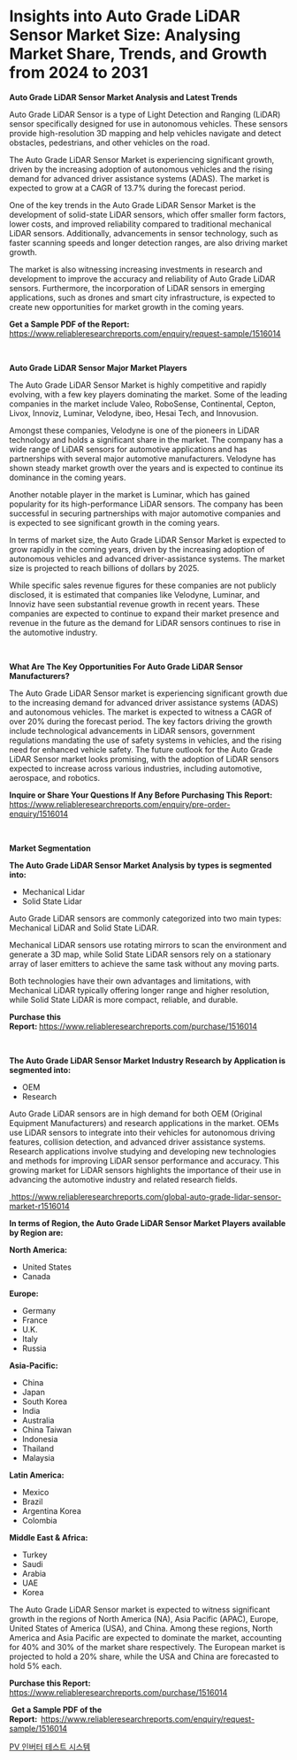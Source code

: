 <p><h1>Insights into Auto Grade LiDAR Sensor Market Size: Analysing Market Share, Trends, and Growth from 2024 to 2031</h1></p><p><strong>Auto Grade LiDAR Sensor Market Analysis and Latest Trends</strong></p>
<p><p>Auto Grade LiDAR Sensor is a type of Light Detection and Ranging (LiDAR) sensor specifically designed for use in autonomous vehicles. These sensors provide high-resolution 3D mapping and help vehicles navigate and detect obstacles, pedestrians, and other vehicles on the road.</p><p>The Auto Grade LiDAR Sensor Market is experiencing significant growth, driven by the increasing adoption of autonomous vehicles and the rising demand for advanced driver assistance systems (ADAS). The market is expected to grow at a CAGR of 13.7% during the forecast period.</p><p>One of the key trends in the Auto Grade LiDAR Sensor Market is the development of solid-state LiDAR sensors, which offer smaller form factors, lower costs, and improved reliability compared to traditional mechanical LiDAR sensors. Additionally, advancements in sensor technology, such as faster scanning speeds and longer detection ranges, are also driving market growth.</p><p>The market is also witnessing increasing investments in research and development to improve the accuracy and reliability of Auto Grade LiDAR sensors. Furthermore, the incorporation of LiDAR sensors in emerging applications, such as drones and smart city infrastructure, is expected to create new opportunities for market growth in the coming years.</p></p>
<p><strong>Get a Sample PDF of the Report:&nbsp;</strong> <a href="https://www.reliableresearchreports.com/enquiry/request-sample/1516014">https://www.reliableresearchreports.com/enquiry/request-sample/1516014</a></p>
<p>&nbsp;</p>
<p><strong>Auto Grade LiDAR Sensor Major Market Players</strong></p>
<p><p>The Auto Grade LiDAR Sensor Market is highly competitive and rapidly evolving, with a few key players dominating the market. Some of the leading companies in the market include Valeo, RoboSense, Continental, Cepton, Livox, Innoviz, Luminar, Velodyne, ibeo, Hesai Tech, and Innovusion.</p><p>Amongst these companies, Velodyne is one of the pioneers in LiDAR technology and holds a significant share in the market. The company has a wide range of LiDAR sensors for automotive applications and has partnerships with several major automotive manufacturers. Velodyne has shown steady market growth over the years and is expected to continue its dominance in the coming years.</p><p>Another notable player in the market is Luminar, which has gained popularity for its high-performance LiDAR sensors. The company has been successful in securing partnerships with major automotive companies and is expected to see significant growth in the coming years.</p><p>In terms of market size, the Auto Grade LiDAR Sensor Market is expected to grow rapidly in the coming years, driven by the increasing adoption of autonomous vehicles and advanced driver-assistance systems. The market size is projected to reach billions of dollars by 2025.</p><p>While specific sales revenue figures for these companies are not publicly disclosed, it is estimated that companies like Velodyne, Luminar, and Innoviz have seen substantial revenue growth in recent years. These companies are expected to continue to expand their market presence and revenue in the future as the demand for LiDAR sensors continues to rise in the automotive industry.</p></p>
<p>&nbsp;</p>
<p><strong>What Are The Key Opportunities For Auto Grade LiDAR Sensor Manufacturers?</strong></p>
<p><p>The Auto Grade LiDAR Sensor market is experiencing significant growth due to the increasing demand for advanced driver assistance systems (ADAS) and autonomous vehicles. The market is expected to witness a CAGR of over 20% during the forecast period. The key factors driving the growth include technological advancements in LiDAR sensors, government regulations mandating the use of safety systems in vehicles, and the rising need for enhanced vehicle safety. The future outlook for the Auto Grade LiDAR Sensor market looks promising, with the adoption of LiDAR sensors expected to increase across various industries, including automotive, aerospace, and robotics.</p></p>
<p><strong>Inquire or Share Your Questions If Any Before Purchasing This Report:</strong> <a href="https://www.reliableresearchreports.com/enquiry/pre-order-enquiry/1516014">https://www.reliableresearchreports.com/enquiry/pre-order-enquiry/1516014</a></p>
<p>&nbsp;</p>
<p><strong>Market Segmentation</strong></p>
<p><strong>The Auto Grade LiDAR Sensor Market Analysis by types is segmented into:</strong></p>
<p><ul><li>Mechanical Lidar</li><li>Solid State Lidar</li></ul></p>
<p><p>Auto Grade LiDAR sensors are commonly categorized into two main types: Mechanical LiDAR and Solid State LiDAR. </p><p>Mechanical LiDAR sensors use rotating mirrors to scan the environment and generate a 3D map, while Solid State LiDAR sensors rely on a stationary array of laser emitters to achieve the same task without any moving parts. </p><p>Both technologies have their own advantages and limitations, with Mechanical LiDAR typically offering longer range and higher resolution, while Solid State LiDAR is more compact, reliable, and durable.</p></p>
<p><strong>Purchase this Report:&nbsp;</strong><a href="https://www.reliableresearchreports.com/purchase/1516014">https://www.reliableresearchreports.com/purchase/1516014</a></p>
<p>&nbsp;</p>
<p><strong>The Auto Grade LiDAR Sensor Market Industry Research by Application is segmented into:</strong></p>
<p><ul><li>OEM</li><li>Research</li></ul></p>
<p><p>Auto Grade LiDAR sensors are in high demand for both OEM (Original Equipment Manufacturers) and research applications in the market. OEMs use LiDAR sensors to integrate into their vehicles for autonomous driving features, collision detection, and advanced driver assistance systems. Research applications involve studying and developing new technologies and methods for improving LiDAR sensor performance and accuracy. This growing market for LiDAR sensors highlights the importance of their use in advancing the automotive industry and related research fields.</p></p>
<p><a href="https://www.reliableresearchreports.com/global-auto-grade-lidar-sensor-market-r1516014">&nbsp;https://www.reliableresearchreports.com/global-auto-grade-lidar-sensor-market-r1516014</a></p>
<p><strong>In terms of Region, the Auto Grade LiDAR Sensor Market Players available by Region are:</strong></p>
<p>
    <p> <strong> North America: </strong>
        <ul>
            <li>United States</li>
            <li>Canada</li>
        </ul>
        </p> 
    <p> <strong> Europe: </strong>
        <ul>
            <li>Germany</li>
            <li>France</li>
            <li>U.K.</li>
            <li>Italy</li>
            <li>Russia</li>
        </ul>
        </p> 
    <p> <strong> Asia-Pacific: </strong>
        <ul>
            <li>China</li>
            <li>Japan</li>
            <li>South Korea</li>
            <li>India</li>
            <li>Australia</li>
            <li>China Taiwan</li>
            <li>Indonesia</li>
            <li>Thailand</li>
            <li>Malaysia</li>
        </ul>
        </p> 
    <p> <strong> Latin America: </strong>
        <ul>
            <li>Mexico</li>
            <li>Brazil</li>
            <li>Argentina Korea</li>
            <li>Colombia</li>
        </ul>
        </p> 
    <p> <strong> Middle East & Africa: </strong>
        <ul>
            <li>Turkey</li>
            <li>Saudi</li>
            <li>Arabia</li>
            <li>UAE</li>
            <li>Korea</li>
        </ul>
    </p>
    </p>
<p><p>The Auto Grade LiDAR Sensor market is expected to witness significant growth in the regions of North America (NA), Asia Pacific (APAC), Europe, United States of America (USA), and China. Among these regions, North America and Asia Pacific are expected to dominate the market, accounting for 40% and 30% of the market share respectively. The European market is projected to hold a 20% share, while the USA and China are forecasted to hold 5% each.</p></p>
<p><strong>Purchase this Report: </strong><a href="https://www.reliableresearchreports.com/purchase/1516014">https://www.reliableresearchreports.com/purchase/1516014</a></p>
<p>&nbsp;<strong>Get a Sample PDF of the Report:&nbsp;&nbsp;</strong><a href="https://www.reliableresearchreports.com/enquiry/request-sample/1516014">https://www.reliableresearchreports.com/enquiry/request-sample/1516014</a></p>
<p><strong></strong></p>
<p><p><a href="https://medium.com/@josefarice/pv-%EC%9D%B8%EB%B2%84%ED%84%B0-%ED%85%8C%EC%8A%A4%ED%8C%85-%EC%8B%9C%EC%8A%A4%ED%85%9C-%EC%8B%9C%EC%9E%A5-%EC%98%88%EC%B8%A1-%EC%8B%9C%EC%9E%A5-%EB%8F%99%ED%96%A5-%EB%B0%8F-%EC%98%81%ED%96%A5-%EB%B6%84%EC%84%9D-2024%EB%85%84-2031%EB%85%84-307e3d040e37">PV 인버터 테스트 시스템</a></p></p>
